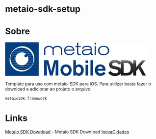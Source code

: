 metaio-sdk-setup
================

Sobre
=====
[![imagem](https://raw.githubusercontent.com/InovaCidades/metaio-sdk-setup/master/cidade-aumentada/Readme/logo.png)](http://www.metaio.com/products/sdk/)

Template para uso com metaio-SDK para iOS. Para utilizar basta fazer o download e adicionar ao projeto o arquivo:
```objectivec
metaioSDK.framework
```
Links
=====
[Metaio SDK Download](http://www.metaio.com/products/sdk/) - Metaio SDK Download
[InovaCidades](http://www.inovacidades.org.br/)



